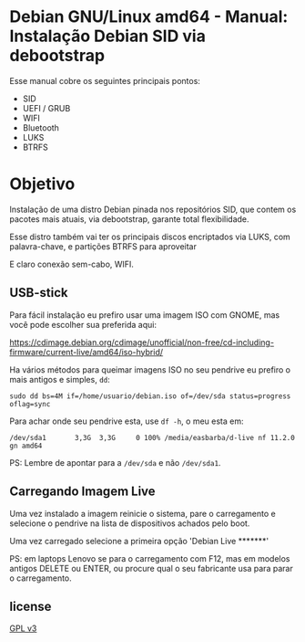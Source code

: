 # Debian GNU/Linux amd64 - Manual: Instalação Debian SID via debootstrap

Esse manual cobre os seguintes principais pontos:

- SID
- UEFI / GRUB
- WIFI
- Bluetooth
- LUKS
- BTRFS

# Objetivo
  Instalação de uma distro Debian pinada nos repositórios SID, que contem os pacotes mais atuais, via debootstrap, garante total flexibilidade.
  
  Esse distro também vai ter os principais discos encriptados via LUKS, com palavra-chave, e partições BTRFS para aproveitar 
  
  E claro conexão sem-cabo, WIFI.

## USB-stick 
  Para fácil instalação eu prefiro usar uma imagem ISO com GNOME, mas você pode escolher sua preferida aqui:
  
  https://cdimage.debian.org/cdimage/unofficial/non-free/cd-including-firmware/current-live/amd64/iso-hybrid/

  Ha vários métodos para queimar imagens ISO no seu pendrive eu prefiro o mais antigos e simples, `dd`:
  
  `sudo dd bs=4M if=/home/usuario/debian.iso of=/dev/sda status=progress oflag=sync`

  Para achar onde seu pendrive esta, use `df -h`, o meu esta em:
  
  `/dev/sda1       3,3G  3,3G     0 100% /media/easbarba/d-live nf 11.2.0 gn amd64`

  PS: Lembre de apontar para a `/dev/sda` e não `/dev/sda1`.

## Carregando Imagem Live
  Uma vez instalado a imagem reinicie o sistema, pare o carregamento e selecione o pendrive na lista de dispositivos achados pelo boot.
  
  Uma vez carregado selecione a primeira opção 'Debian Live *******'

  PS: em laptops Lenovo se para o carregamento com F12, mas em modelos antigos DELETE ou ENTER, ou procure qual o seu fabricante usa para parar o carregamento.


## license
  [GPL v3](https://www.gnu.org/licenses/gpl-3.0.en.html)

